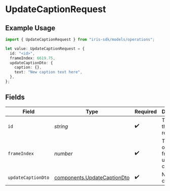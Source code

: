 # UpdateCaptionRequest

## Example Usage

```typescript
import { UpdateCaptionRequest } from "iris-sdk/models/operations";

let value: UpdateCaptionRequest = {
  id: "<id>",
  frameIndex: 6619.75,
  updateCaptionDto: {
    caption: {},
    text: "New caption text here",
  },
};
```

## Fields

| Field                                                                      | Type                                                                       | Required                                                                   | Description                                                                |
| -------------------------------------------------------------------------- | -------------------------------------------------------------------------- | -------------------------------------------------------------------------- | -------------------------------------------------------------------------- |
| `id`                                                                       | *string*                                                                   | :heavy_check_mark:                                                         | The ID of the recording                                                    |
| `frameIndex`                                                               | *number*                                                                   | :heavy_check_mark:                                                         | The index of the frame to update caption for                               |
| `updateCaptionDto`                                                         | [components.UpdateCaptionDto](../../models/components/updatecaptiondto.md) | :heavy_check_mark:                                                         | New caption text                                                           |